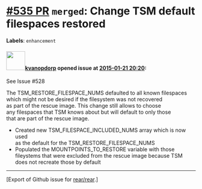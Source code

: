 [\#535 PR](https://github.com/rear/rear/pull/535) `merged`: Change TSM default filespaces restored
==================================================================================================

**Labels**: `enhancement`

#### <img src="https://avatars.githubusercontent.com/u/9784947?v=4" width="50">[kvanopdorp](https://github.com/kvanopdorp) opened issue at [2015-01-21 20:20](https://github.com/rear/rear/pull/535):

See Issue \#528

The TSM\_RESTORE\_FILESPACE\_NUMS defaulted to all known filespaces  
which might not be desired if the filesystem was not recovered  
as part of the rescue image. This change still allows to choose  
any filespaces that TSM knows about but will default to only those  
that are part of the rescue image.

-   Created new TSM\_FILESPACE\_INCLUDED\_NUMS array which is now used  
    as the default for the TSM\_RESTORE\_FILESPACE\_NUMS
-   Populated the MOUNTPOINTS\_TO\_RESTORE variable with those  
    fileystems that were excluded from the rescue image because TSM  
    does not recreate those by default

------------------------------------------------------------------------

\[Export of Github issue for
[rear/rear](https://github.com/rear/rear).\]
